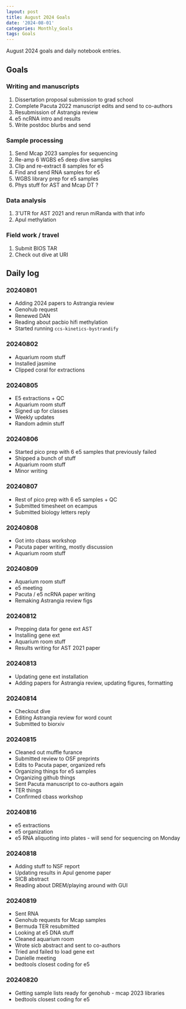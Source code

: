```yaml
---
layout: post
title: August 2024 Goals
date: '2024-08-01'
categories: Monthly_Goals
tags: Goals
---
```


August 2024 goals and daily notebook entries.

## Goals  

### Writing and manuscripts 

1. Dissertation proposal submission to grad school
2. Complete Pacuta 2022 manuscript edits and send to co-authors 
3. Resubmission of Astrangia review 
4. e5 ncRNA intro and results  
5. Write postdoc blurbs and send 

### Sample processing

1. Send Mcap 2023 samples for sequencing 
2. Re-amp 6 WGBS e5 deep dive samples
3. Clip and re-extract 8 samples for e5  
4. Find and send RNA samples for e5 
5. WGBS library prep for e5 samples  
6. Phys stuff for AST and Mcap DT ? 

### Data analysis

1. 3'UTR for AST 2021 and rerun miRanda with that info 
2. Apul methylation 

### Field work / travel 

1. Submit BIOS TAR 
2. Check out dive at URI

## Daily log 

### 20240801

- Adding 2024 papers to Astrangia review 
- Genohub request 
- Renewed DAN
- Reading about pacbio hifi methylation
- Started running `ccs-kinetics-bystrandify`

### 20240802

- Aquarium room stuff 
- Installed jasmine 
- Clipped coral for extractions

### 20240805

- E5 extractions + QC 
- Aquarium room stuff 
- Signed up for classes 
- Weekly updates 
- Random admin stuff 

### 20240806

- Started pico prep with 6 e5 samples that previously failed 
- Shipped a bunch of stuff 
- Aquarium room stuff 
- Minor writing 

### 20240807

- Rest of pico prep with 6 e5 samples + QC 
- Submitted timesheet on ecampus 
- Submitted biology letters reply 

### 20240808 

- Got into cbass workshop 
- Pacuta paper writing, mostly discussion
- Aquarium room stuff 

### 20240809 

- Aquarium room stuff 
- e5 meeting 
- Pacuta / e5 ncRNA paper writing 
- Remaking Astrangia review figs 

### 20240812

-  Prepping data for gene ext AST 
-  Installing gene ext 
-  Aquarium room stuff 
-  Results writing for AST 2021 paper 

### 20240813

- Updating gene ext installation 
- Adding papers for Astrangia review, updating figures, formatting 

### 20240814 

- Checkout dive 
- Editing Astrangia review for word count
- Submitted to biorxiv 

### 20240815

- Cleaned out muffle furance 
- Submitted review to OSF preprints 
- Edits to Pacuta paper, organized refs
- Organizing things for e5 samples 
- Organizing github things
- Sent Pacuta manuscript to co-authors again 
- TER things 
- Confirmed cbass workshop

### 20240816

- e5 extractions 
- e5 organization 
- e5 RNA aliquoting into plates - will send for sequencing on Monday 

### 20240818

- Adding stuff to NSF report 
- Updating results in Apul genome paper 
- SICB abstract 
- Reading about DREM/playing around with GUI

### 20240819

- Sent RNA 
- Genohub requests for Mcap samples 
- Bermuda TER resubmitted 
- Looking at e5 DNA stuff 
- Cleaned aquarium room 
- Wrote sicb abstract and sent to co-authors 
- Tried and failed to load gene ext 
- Danielle meeting 
- bedtools closest coding for e5

### 20240820 

- Getting sample lists ready for genohub - mcap 2023 libraries 
- bedtools closest coding for e5
